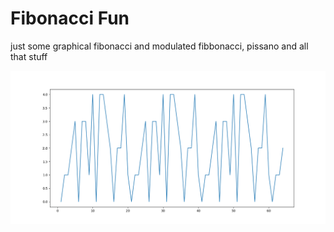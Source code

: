 # Fibonacci Fun

just some graphical fibonacci and modulated fibbonacci, pissano and all that stuff

![alt](https://github.com/techishant/fibonacci-Python/blob/main/bin/5%20pissano.png?raw=true)


